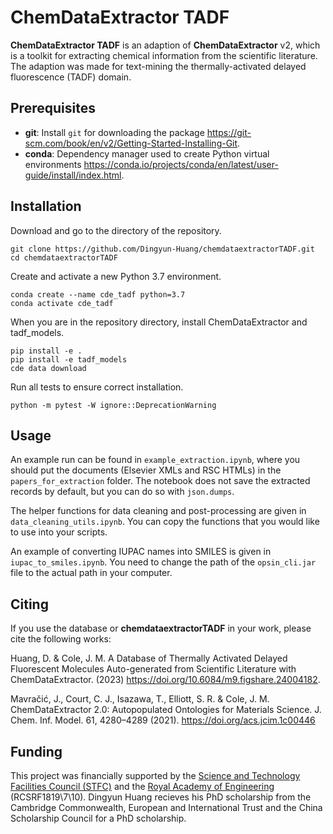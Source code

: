 ChemDataExtractor TADF
==================================

__ChemDataExtractor TADF__ is an adaption of __ChemDataExtractor__ v2, which is a toolkit for extracting chemical information from the scientific literature. The adaption was made for text-mining the thermally-activated delayed fluorescence (TADF) domain.


Prerequisites
------------

- __git__: Install `git` for downloading the package https://git-scm.com/book/en/v2/Getting-Started-Installing-Git.
- __conda__: Dependency manager used to create Python virtual environments https://conda.io/projects/conda/en/latest/user-guide/install/index.html.

Installation
------------

Download and go to the directory of the repository.
```
git clone https://github.com/Dingyun-Huang/chemdataextractorTADF.git
cd chemdataextractorTADF
```

Create and activate a new Python 3.7 environment.
```
conda create --name cde_tadf python=3.7
conda activate cde_tadf
```

When you are in the repository directory, install ChemDataExtractor and tadf_models.
```
pip install -e .
pip install -e tadf_models
cde data download
```

Run all tests to ensure correct installation.
```
python -m pytest -W ignore::DeprecationWarning
```

Usage
------------

An example run can be found in `example_extraction.ipynb`, where you should put the documents (Elsevier XMLs and RSC HTMLs) in the `papers_for_extraction` folder.
The notebook does not save the extracted records by default, but you can do so with `json.dumps`.

The helper functions for data cleaning and post-processing are given in `data_cleaning_utils.ipynb`. You can copy the functions that you would like to use into your scripts.

An example of converting IUPAC names into SMILES is given in `iupac_to_smiles.ipynb`. You need to change the path of the `opsin_cli.jar` file to the actual path in your computer.

Citing
------------

If you use the database or **chemdataextractorTADF** in your work, please cite the following works:

Huang, D. & Cole, J. M. A Database of Thermally Activated Delayed Fluorescent Molecules Auto-generated from Scientific Literature with ChemDataExtractor. (2023) https://doi.org/10.6084/m9.figshare.24004182.

Mavračić, J., Court, C. J., Isazawa, T., Elliott, S. R. & Cole, J. M. ChemDataExtractor 2.0: Autopopulated Ontologies for Materials Science. J. Chem. Inf. Model. 61, 4280–4289 (2021). https://doi.org/acs.jcim.1c00446

Funding
------------

This project was financially supported by the [Science and Technology Facilities Council (STFC)](https://stfc.ukri.org/) and the [Royal Academy of Engineering](https://www.raeng.org.uk/) (RCSRF1819\7\10). Dingyun Huang recieves his PhD scholarship from the Cambridge Commonwealth, European and International Trust and the China Scholarship Council for a PhD scholarship.
